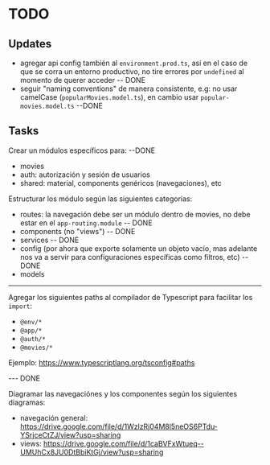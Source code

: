 # TODO


## Updates

- agregar api config también al `environment.prod.ts`, así en el caso de que se corra un entorno productivo, no tire errores por `undefined` al momento de querer acceder -- DONE
- seguir "naming conventions" de manera consistente, e.g: no usar camelCase (`popularMovies.model.ts`), en cambio usar `popular-movies.model.ts` --DONE


## Tasks

Crear un módulos específicos para: --DONE
- movies
- auth: autorización y sesión de usuarios
- shared: material, components genéricos (navegaciones), etc

Estructurar los módulo según las siguientes categorías:
- routes: la navegación debe ser un módulo dentro de movies, no debe estar en el `app-routing.module` -- DONE
- components (no "views") -- DONE
- services -- DONE 
- config (por ahora que exporte solamente un objeto vacío, mas adelante nos va a servir para configuraciones específicas como filtros, etc) -- DONE
- models


---


Agregar los siguientes paths al compilador de Typescript para facilitar los `import`: 
- `@env/*`
- `@app/*`
- `@auth/*`
- `@movies/*`

Ejemplo: https://www.typescriptlang.org/tsconfig#paths


--- DONE


Diagramar las navegaciónes y los componentes según los siguientes diagramas:
- navegación general: https://drive.google.com/file/d/1WzlzRj04M8l5neOS6PTdu-YSrjceCtZJ/view?usp=sharing
- views: https://drive.google.com/file/d/1caBVFxWtueq--UMUhCx8JU0DtBbiKtGj/view?usp=sharing


